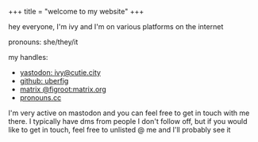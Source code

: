 +++
title = "welcome to my website"
+++



hey everyone, I'm ivy and I'm on various platforms on the internet

pronouns: she/they/it

my handles:
- [yastodon: ivy@cutie.city](https://cutie.city/@ivy)
- [github: uberfig](https://github.com/uberfig)
- [matrix @figroot:matrix.org](https://matrix.to/#/@figroot:matrix.org)
- <a rel="me" href="https://pronouns.cc/@ivy_mae">pronouns.cc</a>

I'm very active on mastodon and you can feel free to get in touch with me there. I typically have dms from people I don't follow off, but if you would like to get in touch, feel free to unlisted @ me and I'll probably see it
